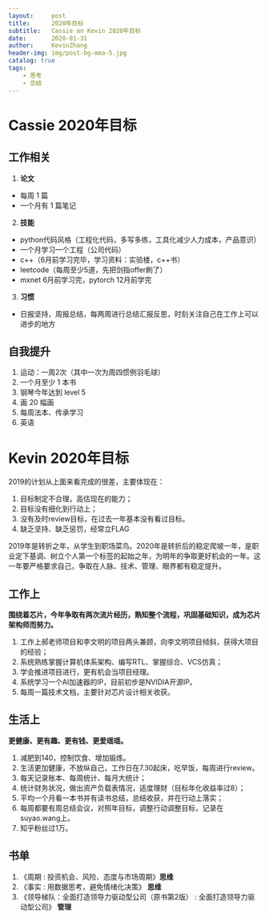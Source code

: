 ```yaml
---
layout:     post
title:      2020年目标
subtitle:   Cassie an Kevin 2020年目标
date:       2020-01-31
author:     KevinZhang
header-img: img/post-bg-mma-5.jpg
catalog: true
tags:
    - 思考
    - 总结
---
```


# Cassie 2020年目标
## 工作相关
1. **论文**
- 每周 1 篇
- 一个月有 1 篇笔记
2. **技能**
- python代码风格（工程化代码，多写多练，工具化减少人力成本，产品意识）
- 一个月学习一个工程（公司代码）
- c++（6月前学习完毕，学习资料：实验楼，c++书）
- leetcode（每周至少5道，先把剑指offer刷了）
- mxnet 6月前学习完，pytorch 12月前学完
3. **习惯**
- 日报坚持，周报总结，每两周进行总结汇报反思，时刻关注自己在工作上可以进步的地方

## 自我提升
1. 运动：一周2次（其中一次为周四惯例羽毛球）
2. 一个月至少 1 本书
3. 钢琴今年达到 level 5 
4. 画 20 幅画
5. 每周法本、传承学习
6. 英语
   
# Kevin 2020年目标
2019的计划从上面来看完成的很差，主要体现在：
1. 目标制定不合理，高估现在的能力；
2. 目标没有细化到行动上；
3. 没有及时review目标，在过去一年基本没有看过目标。
4. 缺乏坚持、缺乏惩罚，经常立FLAG

2019年是转折之年，从学生到职场菜鸟。2020年是转折后的稳定爬坡一年，是职业定下基调、树立个人第一个标签的起始之年，为明年的争取更好机会的一年。这一年要严格要求自己，争取在人脉、技术、管理、眼界都有稳定提升。
## 工作上
**围绕着芯片，今年争取有两次流片经历，熟知整个流程，巩固基础知识，成为芯片架构师而努力。**
1. 工作上郝老师项目和李文明的项目两头兼顾，向李文明项目倾斜，获得大项目的经验；
2. 系统熟练掌握计算机体系架构、编写RTL、掌握综合、VCS仿真；
3. 学会推进项目进行，更有机会当项目经理。
4. 系统学习一个AI加速器的IP，目前初步是NVIDIA开源IP。
5. 每周一篇技术文档，主要针对芯片设计相关收获。

## 生活上
**更健康、更有趣、更有钱、更爱瑶瑶。**

1. 减肥到140，控制饮食、增加锻炼。
2. 生活更加健康，不放纵自己，工作日在7.30起床，吃早饭，每周进行review。
3. 每天记录账本、每周统计、每月大统计；
4. 统计财务状况，做出资产负载表情况，适度理财（目标年化收益率过8）；
5. 平均一个月看一本书并有读书总结，总结收获，并在行动上落实；
6. 每周都要有周总结会议，对照年目标，调整行动调整目标，记录在suyao.wang上。
7. 知乎粉丝过1万。
   
## 书单
1. 《周期 : 投资机会、风险、态度与市场周期》**思维**
2. 《事实 : 用数据思考，避免情绪化决策》 **思维**
3. 《领导梯队：全面打造领导力驱动型公司（原书第2版） : 全面打造领导力驱动型公司》 **管理**
